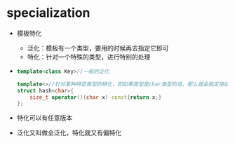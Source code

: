 # specialization

- 模板特化

  - 泛化：模板有一个类型，要用的时候再去指定它即可
  - 特化：针对一个特殊的类型，进行特别的处理

- ```cpp
  template<class Key>//一般的泛化
  
  template<>//针对某种特定类型的特化，即如果类型是char类型的话，那么就会指定用这一串代码
  struct hash<char>{
      size_t operator()(char x) const{return x;}
  };
  ```

- 特化可以有任意版本

- 泛化又叫做全泛化，特化就又有偏特化